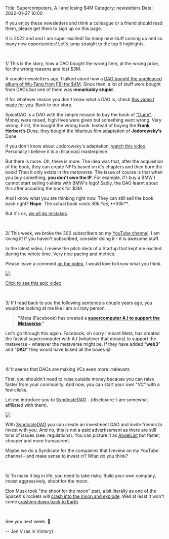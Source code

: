 Title: Supercomputers, A.I and losing $4M
Category: newsletters 
Date: 2022-01-27 10:00


If you enjoy these newsletters and think a colleague or a friend should read them, please get them to sign up on this page. 

It is 2022 and and I am super excited! So many new stuff coming up and so many new opportunities! Let's jump straight to the top 5 highlights.

<br>

1/ This is the story, how a DAO bought the wrong item, at the wrong price, for the wrong reasons and lost $3M.

A couple newsletters ago, I talked about how a [DAO bought the unreleased album of Wu-Tang from FBI for $4M](https://jon.io/can-academics-build-products). Since then, a lot of stuff were bought from DAOs but one of them was **remarkably stupid**.

If for whatever reason you don't know what a DAO is, check [this video I made for you](https://www.youtube.com/watch?v=Rs6-8kllBCc). Back to our story.

SpiceDAO is a DAO with the simple mission to buy the book of ["Dune"](https://en.wikipedia.org/wiki/Dune_(novel)). Money were raised, high fives were given but something went wrong. Very wrong.
First, the bought the wrong book. Instead of buying the **Frank Herbert’s** *Dune*, they bought the hilarious film adaptation of  **Jodorowsky’s** Dune.

If you don't know about Jodorowsky's adaptation, [watch this video](https://www.youtube.com/watch?v=m0cJNR8HEw0). Personally I believe it is a (hilarious) masterpiece.

But there is more. Oh, there is more.
The idea was that, after the acquisition of the book, they can create NFTs based on it's chapters and then burn the book! Then it only exists in the *metaverse*. 
The issue of course is that when you buy something, **you don't own the IP**. For example, if I buy a BMW I cannot start selling t-shirts with BMW's logo! 
Sadly, the DAO learnt about this after acquiring the book for $3M.

And I know what you are thinking right now. They can still sell the book back right? 
**Nope**. The actual book costs $30k. Yes, **$30k**.

But it's ok, [we all do mistakes](https://www.esquire.com/entertainment/books/a38815538/dune-crypto-nft-sale-mistake-explained/).

<br>

2/ This week, we broke the 300 subscribers on my [YouTube channel](https://jon.io/youtube). I am loving it! If you haven't subscribed, consider doing it - it is awesome stuff.

In the latest video, I review the pitch deck of a Startup that kept me excited during the whole time. Very nice pacing and metrics.

Please leave a comment [on the video](https://youtu.be/mM_MGWt8DrE), I would love to know what you think.

![](https://sendfoxprod.b-cdn.net/media/itPjpQ8TMSXxH7Rv0LLrMYCbpzL6d7524T0oZBLW16325)

[Click to see this epic video](https://youtu.be/mM_MGWt8DrE)

<br>

3/ If I read back to you the following sentence a couple years ago, you would be looking at me like I am a crazy person.   

> **"Meta (Facebook) has created a [supercomputer A.I to support the Metaverse](https://www.marketwatch.com/story/facebook-parent-meta-creates-powerful-ai-supercomputer-to-support-metaverse-01643061310)."**

Let's go through this again.
Facebook, oh sorry I meant Meta, has created the fastest supercomputer with A.I (whatever that means) to support the metaverse - whatever the metaverse might be. 
If they have added "**web3**" and "**DAO**" they would have ticked all the boxes 😀

<br>

4/ It seems that DAOs are making VCs even more irrelevant. 

First, you shouldn't need to raise outside money because you can raise faster from your community. And now, you can start your own "VC" with a few clicks.

Let me introduce you to [SyndicateDAO](https://syndicate.io/) - (disclosure: I am somewhat affiliated with them).

![](https://sendfoxprod.b-cdn.net/media/zdQrIEqc40Ij0bzhaU7N1f55ZYZ6xRSq9zQskWB816325) 

With [SyndicateDAO](https://twitter.com/SyndicateDAO) you can create an investment DAO and invite friends to invest with you. And no, this is not a paid advertisement as there are still tons of issues (see: regulations).
You can picture it as [AngelList](https://angel.co/) but faster, cheaper and more transparent. 

Maybe we do a Syndicate for the companies that I review on my YouTube channel - and make sense to invest in? What do you think? 

<br>

5/ To make it big in life, you need to take risks. Build your own company, invest aggressively, shoot for the moon.

Elon Musk took "the shoot for the moon" part, a bit literally as one of the SpaceX's rockets will [crash into the moon and explode](https://www.bbc.com/news/science-environment-60148543). 
Well at least it won't come [crashing down back to Earth](https://www.youtube.com/watch?v=V3wZRdg-Tmo).

<br>

See you next week. 🚀

-- Jon V (as in Victory)
